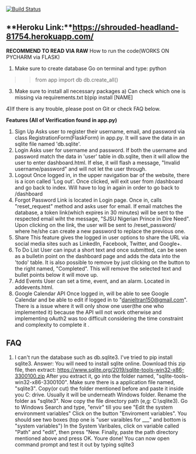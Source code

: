 
[![Build Status](https://travis-ci.org/danieltran67/All-In-One-Agenda.svg?branch=master)](https://travis-ci.org/danieltran67/All-In-One-Agenda)

**Heroku Link:**https://shrouded-headland-81754.herokuapp.com/
------------------------------------------------------------------------------------------------------------

**RECOMMEND TO READ VIA RAW**
How to run the code(WORKS ON PYCHARM via FLASK)

1) Make sure to create database
  Go on terminal and type: python 
  >> from app import db 
  >>db.create_all()
  
3) Make sure to install all necessary packages
  a) Can check which one is missing via requirements.txt
  b)pip install [NAME]
  
 4)If there is any trouble, please post on Git or check FAQ below.
 
 
**Features (All of Verification found in app.py)**
1) Sign Up
  Asks user to register their username, email, and password via class RegistrationForm(FlaskForm) in app.py. It will save the data in an sqlite file named 'db.sqlite'. 
2) Login
  Asks user for username and password. If both the username and password match the data in 'user' table in db.sqlite, then it will allow the user to enter dashboard.html. If else, it will flash a message, "Invalid username/password" and will not let the user through.
3) Logout
  Once logged in, in the upper navigation bar of the website, there is a icon called 'Log out'. Once clicked, will exit user from /dashboard and go back to index. Will have to log in again in order to go back to /dashboard
4) Forgot Password
  Link is located in Login page. Once in, calls "reset_request" method and asks user for email. If email matches the database,
  a token link(which expires in 30 minutes) will be sent to the respected email wiht the message, "SJSU Nigerian Prince in Dire Need".        Upon clicking on the link, the user will be sent to /reset_password/<token> where he/she can create a new password to replace the previous one.
5) Share
  This feature gives the logged in user options to share the URL via social media sites such as LinkedIn, Facebook, Twitter, and Google+.
6) To Do List
    User can input a short text and once submitted, can be seen as a bulletin point on the dashboard page and adds the data into the 'todo' table. It is also possible to remove by just clicking on the button to the right named, "Completed". This will remove the selected text and bullet points below it will move up.
7) Add Events
    User can set a time, event, and an alarm. Located in addevents.html.
8) Google Calendar API
    Once logged in, will be able to see Google Calendar and be able to edit if logged in to "danieltran150@gmail.com". There is a issue where it will only show one user(the one who implemented it) because the API will not work otherwise and implementing oAuth2 was too difficult considering the time constraint and complexity to complete it . 
  
  
  
FAQ
------------------------------------------------------------------------------------------
1) I can't run the database such as db.sqlite3. I've tried to pip install sqlite3. 
  Answer: You will need to install sqlite online. 
          Download this zip file, then extract: https://www.sqlite.org/2019/sqlite-tools-win32-x86-3300100.zip
          After you extract it, go into the folder named, "sqlite-tools-win32-x86-3300100". 
          Make sure there is a application file named, "sqlite3".
          Copy(or cut) the folder mentioned before and paste it inside you C: drive. Usually it will be underneath Windows folder.
          Rename the folder as "sqlite3".
          Now copy the file directory path (e,g: C:\sqlite3).
          Go to Windows Search and type, "envir" till you see "Edit the system environment variables"
          Click on the button "Enviroment variables". You should see two boxes (top one is "user varaibles for ___" and bottom is "system variables")
          In the System Varibales, click on variable called "Path" and "edit", then press "New.
          Finally, paste the path directory mentioned above and press OK.
          Youre done! You can now open command prompt and test it out by typing sqlite3
          
  
 
